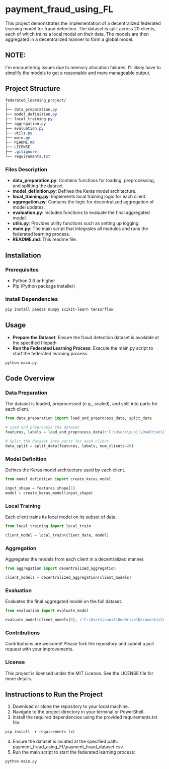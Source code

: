 # payment_fraud_using_FL
This project demonstrates the implementation of a decentralized federated learning model for fraud detection. The dataset is split across 20 clients, each of which trains a local model on their data. The models are then aggregated in a decentralized manner to form a global model.

## NOTE:
I'm encountering issues due to memory allocation failures. I'll likely have to simplify the models to get a reasonable and more manageable output. 

## Project Structure
   
```css
federated_learning_project/
│
├── data_preparation.py
├── model_definition.py
├── local_training.py
├── aggregation.py
├── evaluation.py
├── utils.py
├── main.py
├── README.md
├── LICENSE
├── .gitignore
└── requirements.txt
```

### Files Description

- **data_preparation.py**: Contains functions for loading, preprocessing, and splitting the dataset.
- **model_definition.py**: Defines the Keras model architecture.
- **local_training.py**: Implements local training logic for each client.
- **aggregation.py**: Contains the logic for decentralized aggregation of model updates.
- **evaluation.py**: Includes functions to evaluate the final aggregated model.
- **utils.py**: Provides utility functions such as setting up logging.
- **main.py**: The main script that integrates all modules and runs the federated learning process.
- **README.md**: This readme file.

## Installation

### Prerequisites

- Python 3.6 or higher
- Pip (Python package installer)

### Install Dependencies
    
```powershell
pip install pandas numpy scikit-learn tensorflow
```

## Usage
- **Prepare the Dataset**: Ensure the fraud detection dataset is available at the specified filepath
- **Run the Federated Learning Process**: Execute the main.py script to start the federated learning process

```powershell
python main.py
```

## Code Overview

### Data Preparation
The dataset is loaded, preprocessed (e.g., scaled), and split into parts for each client.
    
```python
from data_preparation import load_and_preprocess_data, split_data

# Load and preprocess the dataset
features, labels = load_and_preprocess_data(r'C:\Users\sunil\OneDrive\Documents\Coding\Projects\payment_fraud_using_FL\payment_fraud_dataset.csv')

# Split the dataset into parts for each client
data_split = split_data(features, labels, num_clients=20)
```

### Model Definition
Defines the Keras model architecture used by each client.
    
```python
from model_definition import create_keras_model

input_shape = features.shape[1]
model = create_keras_model(input_shape)
```

### Local Training
Each client trains its local model on its subset of data.
    
```python
from local_training import local_train

client_model = local_train(client_data, model)
```

### Aggregation
Aggregates the models from each client in a decentralized manner.
    
```python
from aggregation import decentralized_aggregation

client_models = decentralized_aggregation(client_models)
```

### Evaluation
Evaluates the final aggregated model on the full dataset.
    
```python
from evaluation import evaluate_model

evaluate_model(client_models[0], r'C:\Users\sunil\OneDrive\Documents\Coding\Projects\payment_fraud_using_FL\payment_fraud_dataset.csv')
```

### Contributions
Contributions are welcome! Please fork the repository and submit a pull request with your improvements.

### License
This project is licensed under the MIT License. See the LICENSE file for more details.

## Instructions to Run the Project
1. Download or clone the repository to your local machine.
2. Navigate to the project directory in your terminal or PowerShell.
3. Install the required dependencies using the provided requirements.txt file:
```powershell
pip install -r requirements.txt
```
4. Ensure the dataset is located at the specified path: payment_fraud_using_FL\payment_fraud_dataset.csv.
5. Run the main script to start the federated learning process:
```powershell
python main.py
```